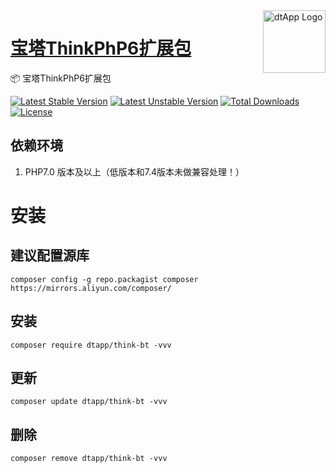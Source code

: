 <img align="right" width="100" src="https://cdn.oss.liguangchun.cn/04/999e9f2f06d396968eacc10ce9bc8a.png" alt="dtApp Logo"/>

<h1 align="left"><a href="https://www.dtapp.net/">宝塔ThinkPhP6扩展包</a></h1>

📦 宝塔ThinkPhP6扩展包

[![Latest Stable Version](https://poser.pugx.org/dtapp/think-bt/v/stable)](https://packagist.org/packages/dtapp/think-bt) 
[![Latest Unstable Version](https://poser.pugx.org/dtapp/think-bt/v/unstable)](https://packagist.org/packages/dtapp/think-bt) 
[![Total Downloads](https://poser.pugx.org/dtapp/think-bt/downloads)](https://packagist.org/packages/dtapp/think-bt) 
[![License](https://poser.pugx.org/dtapp/think-bt/license)](https://packagist.org/packages/dtapp/think-bt)

## 依赖环境

1. PHP7.0 版本及以上（低版本和7.4版本未做兼容处理！）


# 安装
## 建议配置源库

```text
composer config -g repo.packagist composer https://mirrors.aliyun.com/composer/
```

## 安装

```text
composer require dtapp/think-bt -vvv
```

## 更新

```text
composer update dtapp/think-bt -vvv
```

## 删除

```text
composer remove dtapp/think-bt -vvv
```

